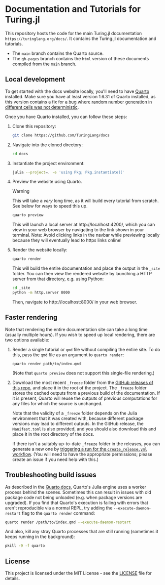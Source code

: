 # Documentation and Tutorials for Turing.jl

This repository hosts the code for the main Turing.jl documentation `https://turinglang.org/docs/`.
It contains the Turing.jl documentation and tutorials. 

- The `main` branch contains the Quarto source.
- The `gh-pages` branch contains the `html` version of these documents compiled from the `main` branch.

## Local development

To get started with the docs website locally, you'll need to have [Quarto](https://quarto.org/docs/download/) installed.
Make sure you have at least version 1.6.31 of Quarto installed, as this version contains a fix for [a bug where random number generation in different cells was not deterministic](https://github.com/TuringLang/docs/issues/533).

Once you have Quarto installed, you can follow these steps:

1. Clone this repository:

    ```bash
    git clone https://github.com/TuringLang/docs
    ```

2. Navigate into the cloned directory:

    ```bash
    cd docs
    ```

3. Instantiate the project environment:

    ```bash
    julia --project=. -e 'using Pkg; Pkg.instantiate()'
    ```

4. Preview the website using Quarto.

   > [!WARNING]  
   > This will take a _very_ long time, as it will build every tutorial from scratch. See below for ways to speed this up.

    ```bash
    quarto preview
    ```

    This will launch a local server at http://localhost:4200/, which you can view in your web browser by navigating to the link shown in your terminal.
    Note: Avoid clicking links in the navbar while previewing locally because they will eventually lead to https links online!

5. Render the website locally:

    ```bash
    quarto render
    ```

    This will build the entire documentation and place the output in the `_site` folder.
    You can then view the rendered website by launching a HTTP server from that directory, e.g. using Python:

    ```bash
    cd _site
    python -m http.server 8000
    ```

    Then, navigate to http://localhost:8000/ in your web browser.

## Faster rendering

Note that rendering the entire documentation site can take a long time (usually multiple hours).
If you wish to speed up local rendering, there are two options available:

1. Render a single tutorial or `qmd` file without compiling the entire site.
   To do this, pass the `qmd` file as an argument to `quarto render`:

   ```
   quarto render path/to/index.qmd
   ```

   (Note that `quarto preview` does not support this single-file rendering.)

2. Download the most recent `_freeze` folder from the [GitHub releases of this repo](https://github.com/turinglang/docs/releases), and place it in the root of the project.
   The `_freeze` folder stores the cached outputs from a previous build of the documentation.
   If it is present, Quarto will reuse the outputs of previous computations for any files for which the source is unchanged.

   Note that the validity of a `_freeze` folder depends on the Julia environment that it was created with, because different package versions may lead to different outputs.
   In the GitHub release, the `Manifest.toml` is also provided, and you should also download this and place it in the root directory of the docs.
   
   If there isn't a suitably up-to-date `_freeze` folder in the releases, you can generate a new one by [triggering a run for the `create_release.yml` workflow](https://github.com/TuringLang/docs/actions/workflows/create_release.yml).
   (You will need to have the appropriate permissions; please create an issue if you need help with this.)

## Troubleshooting build issues

As described in the [Quarto docs](https://quarto.org/docs/computations/julia.html#using-the-julia-engine), Quarto's Julia engine uses a worker process behind the scenes.
Sometimes this can result in issues with old package code not being unloaded (e.g. when package versions are upgraded).
If you find that Quarto's execution is failing with errors that aren't reproducible via a normal REPL, try adding the `--execute-daemon-restart` flag to the `quarto render` command:

```bash
quarto render /path/to/index.qmd --execute-daemon-restart
```

And also, kill any stray Quarto processes that are still running (sometimes it keeps running in the background):

```bash
pkill -9 -f quarto
```

## License

This project is licensed under the MIT License - see the [LICENSE](LICENSE) file for details.
